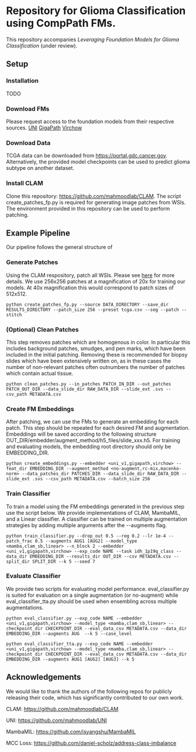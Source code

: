 # Repository for Glioma Classification using CompPath FMs.
This repository accompanies *Leveraging Foundation Models for Glioma Classification* (under review).


## Setup

### Installation
TODO

### Download FMs
Please request access to the foundation models from their respective sources.
    [UNI](https://huggingface.co/MahmoodLab/UNI)
    [GigaPath](https://huggingface.co/prov-gigapath/prov-gigapath)
    [Virchow](https://huggingface.co/paige-ai/Virchow)

### Download Data
TCGA data can be downloaded from https://portal.gdc.cancer.gov.
Alternatively, the provided model checkpoints can be used to predict glioma subtype on another dataset.

### Install CLAM
Clone this repository: https://github.com/mahmoodlab/CLAM.
The script create_patches_fp.py is required for generating image patches from WSIs. The environment provided in this repository can be used to perform patching.

## Example Pipeline

Our pipeline follows the general structure of 

### Generate Patches
Using the CLAM respository, patch all WSIs. Please see [here](https://github.com/mahmoodlab/CLAM) for more details.
We use 256x256 patches at a magnification of 20x for training our models. At 40x magnification this would correspond to patch sizes of 512x512.

```
python create_patches_fp.py --source DATA_DIRECTORY --save_dir RESULTS_DIRECTORY --patch_size 256 --preset tcga.csv --seg --patch --stitch
```

### (Optional) Clean Patches
This step removes patches which are homogenous in color. In particular this includes background patches, smudges, and pen marks, which have been included in the initial patching.
Removing these is recommended for biopsy slides which have been extensively written on, as in these cases the number of non-relevant patches often outnumbers the number of patches
which contain actual tissue.

```
python clean_patches.py --in_patches PATCH_IN_DIR --out_patches PATCH_OUT_DIR --data_slide_dir RAW_DATA_DIR --slide_ext .svs --csv_path METADATA.csv
```

### Create FM Embeddings
After patching, we can use the FMs to generate an embedding for each patch. This step should be repeated for each desired FM and augmentation.
Embeddings will be saved according to the following structure OUT_DIR/embedder/augment_method/h5_files/slide_xxx.h5. For training and evaluating models, the embedding root directory should only be EMBEDDING_DIR.

```
python create_embeddings.py --embedder <uni_v1,gigapath,virchow> --feat_dir EMBEDDING_DIR --augment_method <no-augment,rc-mix,macenko-norm> --data_patches_dir PATCHES_DIR --data_slide_dir RAW_DATA_DIR --slide_ext .svs --csv_path METADATA.csv --batch_size 256
```

### Train Classifier
To train a model using the FM embeddings generated in the previous step use the script below. We provide implementations of CLAM, MambaMIL, and a Linear classifier.
A classifier can be trained on multiple augmentation strategies by adding multiple arguments after the --augments flag.

```
python train_classifier.py --drop_out 0.5 --reg 0.2 --lr 1e-4 --patch_frac 0.5 --augments AUG1 [AUG2] --model_type <mamba,clam_sb,linear> --n_block 2 --embedder <uni_v1,gigapath,virchow> --exp_code NAME --task idh_1p19q_class --data_dir EMBEDDING_DIR --results_dir OUT_DIR --csv METADATA.csv --split_dir SPLIT_DIR --k 5 --seed 7
 ```

### Evaluate Classifier
We provide two scripts for evaluating model performance. eval_classifier.py is suited for evaluation on a single augmentation (or no-augment) while eval_classifier_tta.py should be used when ensembling across multiple augmentations.


```
python eval_classifier.py --exp_code NAME --embedder <uni_v1,gigapath,virchow> --model_type <mamba,clam_sb,linear> --checkpoint_dir CHECKPOINT_DIR --eval_data_csv METADATA.csv --data_dir EMBEDDING_DIR --augments AUG  --k 5 --case_level
```

```
python eval_classifier_tta.py --exp_code NAME --embedder <uni_v1,gigapath,virchow> --model_type <mamba,clam_sb,linear> --checkpoint_dir CHECKPOINT_DIR --eval_data_csv METADATA.csv --data_dir EMBEDDING_DIR --augments AUG1 [AUG2] [AUG3] --k 5
```

## Acknowledgements
We would like to thank the authors of the following repos for publicly releasing their code, which has significantly contributed to our own work.

CLAM: https://github.com/mahmoodlab/CLAM

UNI: https://github.com/mahmoodlab/UNI

MambaMIL: https://github.com/isyangshu/MambaMIL

MCC Loss: https://github.com/daniel-scholz/address-class-imbalance